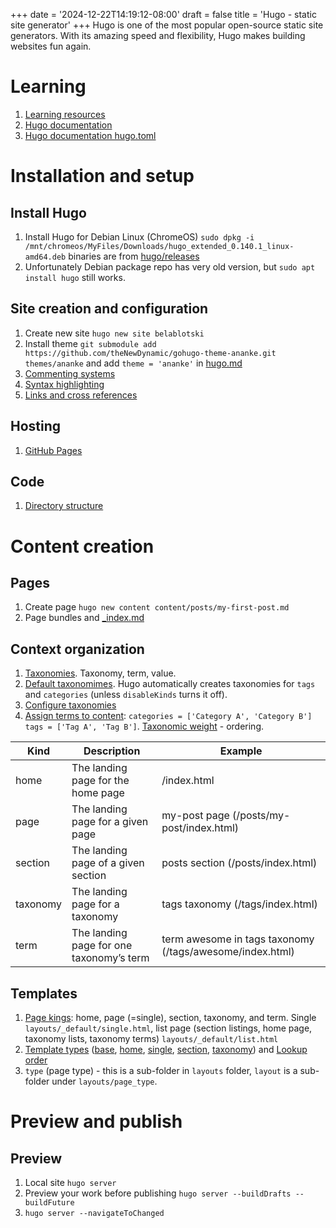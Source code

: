 +++
date = '2024-12-22T14:19:12-08:00'
draft = false
title = 'Hugo - static site generator'
+++
Hugo is one of the most popular open-source static site generators. With its amazing speed and flexibility, Hugo makes building websites fun again.
<!--more-->

# Learning

1. [Learning resources](https://gohugo.io/getting-started/external-learning-resources/)
2. [Hugo documentation](https://gohugo.io/documentation/)
3. [Hugo documentation hugo.toml](https://github.com/gohugoio/hugoDocs/blob/master/hugo.toml)

# Installation and setup

## Install Hugo

1. Install Hugo for Debian Linux (ChromeOS) `sudo dpkg -i /mnt/chromeos/MyFiles/Downloads/hugo_extended_0.140.1_linux-amd64.deb` binaries are from [hugo/releases](https://github.com/gohugoio/hugo/releases)
2. Unfortunately Debian package repo has very old version, but `sudo apt install hugo` still works.

## Site creation and configuration

1. Create new site `hugo new site belablotski`
2. Install theme `git submodule add https://github.com/theNewDynamic/gohugo-theme-ananke.git themes/ananke` and add `theme = 'ananke'` in [hugo.md](./hugo.md)
3. [Commenting systems](https://gohugo.io/content-management/comments/)
4. [Syntax highlighting](https://gohugo.io/content-management/syntax-highlighting/)
5. [Links and cross references](https://gohugo.io/content-management/cross-references/)

## Hosting

1. [GitHub Pages](https://gohugo.io/hosting-and-deployment/hosting-on-github/)

## Code

1. [Directory structure](https://gohugo.io/getting-started/directory-structure/)

# Content creation

## Pages

1. Create page `hugo new content content/posts/my-first-post.md`
2. Page bundles and [_index.md](https://gohugo.io/content-management/organization/#index-pages-_indexmd)

## Context organization

1. [Taxonomies](https://gohugo.io/content-management/taxonomies/). Taxonomy, term, value.
2. [Default taxonomimes](https://gohugo.io/content-management/taxonomies/#default-taxonomies). Hugo automatically creates taxonomies for `tags` and `categories` (unless `disableKinds` turns it off).
3. [Configure taxonomies](https://gohugo.io/content-management/taxonomies/#configure-taxonomies)
4. [Assign terms to content](https://gohugo.io/content-management/taxonomies/#assign-terms-to-content): `categories = ['Category A', 'Category B'] tags = ['Tag A', 'Tag B']`. [Taxonomic weight](https://gohugo.io/content-management/taxonomies/#order-taxonomies) - ordering.

|Kind|Description|Example|
|----|-----------|-------|
|home|The landing page for the home page|/index.html|
|page|The landing page for a given page|my-post page (/posts/my-post/index.html)|
|section|The landing page of a given section|posts section (/posts/index.html)|
|taxonomy|The landing page for a taxonomy|tags taxonomy (/tags/index.html)|
|term|The landing page for one taxonomy’s term|term awesome in tags taxonomy (/tags/awesome/index.html)|

## Templates

1. [Page kings](https://gohugo.io/content-management/taxonomies/#default-taxonomies): home, page (=single), section, taxonomy, and term. Single `layouts/_default/single.html`, list page (section listings, home page, taxonomy lists, taxonomy terms) `layouts/_default/list.html`
2. [Template types](https://gohugo.io/templates/types/) ([base](https://gohugo.io/templates/types/#base), [home](https://gohugo.io/templates/types/#base), [single](https://gohugo.io/templates/types/#single), [section](https://gohugo.io/templates/types/#section), [taxonomy](https://gohugo.io/templates/types/#taxonomy)) and [Lookup order](https://gohugo.io/templates/lookup-order/)
3. `type` (page type) - this is a sub-folder in `layouts` folder, `layout` is a sub-folder under `layouts/page_type`.


# Preview and publish

## Preview

1. Local site `hugo server`
2. Preview your work before publishing `hugo server --buildDrafts --buildFuture`
3. `hugo server --navigateToChanged`